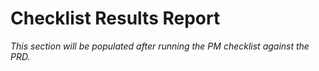 # Checklist Results Report

_This section will be populated after running the PM checklist against the PRD._
